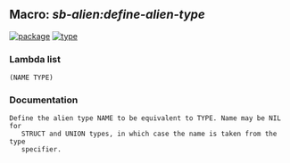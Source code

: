 ## Macro: ***sb-alien:define-alien-type***
[![package](https://img.shields.io/badge/Package-SB--ALIEN-5f9ea0.svg?style=social&colorA=999999)](../) [![type](https://img.shields.io/badge/Type-Macro-5f9ea0.svg?style=social&colorA=999999)](../#macro) 
### Lambda list
```
(NAME TYPE)
```
### Documentation
```
Define the alien type NAME to be equivalent to TYPE. Name may be NIL for
   STRUCT and UNION types, in which case the name is taken from the type
   specifier.
```
